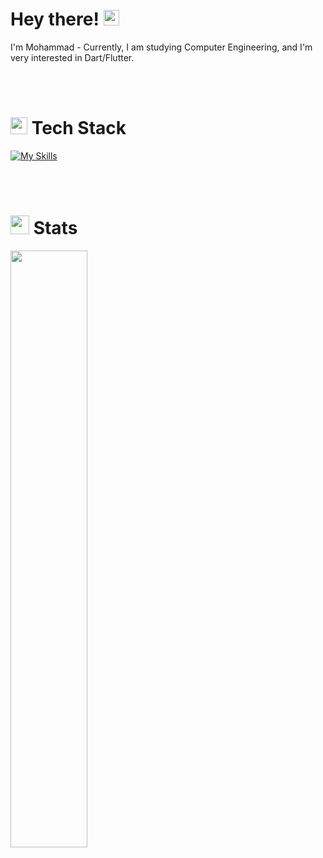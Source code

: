 # Hey there! <img src="https://media.giphy.com/media/hvRJCLFzcasrR4ia7z/giphy.gif" width="25px">

I'm Mohammad - Currently, I am studying Computer Engineering, and I'm very interested in Dart/Flutter.

<br></br>

# <img src="https://media.giphy.com/media/QssGEmpkyEOhBCb7e1/giphy.gif" width="27"/> Tech Stack

[![My Skills](https://skillicons.dev/icons?i=dart,flutter,go,java,python,cpp,firebase,supabase,postgres,mongodb,docker,git,bash,vim&theme=dark)](https://skillicons.dev)

<br></br>
  
# <img src="https://media.giphy.com/media/iY8CRBdQXODJSCERIr/giphy.gif" width="30"/> Stats
<img width="49.5%" src="https://github-readme-streak-stats.herokuapp.com/?user=MohammadLashkari&theme=react&hide_border=true"/>
